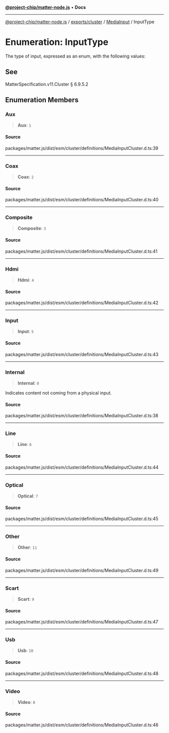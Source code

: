 [**@project-chip/matter-node.js**](../../../../../README.md) • **Docs**

***

[@project-chip/matter-node.js](../../../../../modules.md) / [exports/cluster](../../../README.md) / [MediaInput](../README.md) / InputType

# Enumeration: InputType

The type of input, expressed as an enum, with the following values:

## See

MatterSpecification.v11.Cluster § 6.9.5.2

## Enumeration Members

### Aux

> **Aux**: `1`

#### Source

packages/matter.js/dist/esm/cluster/definitions/MediaInputCluster.d.ts:39

***

### Coax

> **Coax**: `2`

#### Source

packages/matter.js/dist/esm/cluster/definitions/MediaInputCluster.d.ts:40

***

### Composite

> **Composite**: `3`

#### Source

packages/matter.js/dist/esm/cluster/definitions/MediaInputCluster.d.ts:41

***

### Hdmi

> **Hdmi**: `4`

#### Source

packages/matter.js/dist/esm/cluster/definitions/MediaInputCluster.d.ts:42

***

### Input

> **Input**: `5`

#### Source

packages/matter.js/dist/esm/cluster/definitions/MediaInputCluster.d.ts:43

***

### Internal

> **Internal**: `0`

Indicates content not coming from a physical input.

#### Source

packages/matter.js/dist/esm/cluster/definitions/MediaInputCluster.d.ts:38

***

### Line

> **Line**: `6`

#### Source

packages/matter.js/dist/esm/cluster/definitions/MediaInputCluster.d.ts:44

***

### Optical

> **Optical**: `7`

#### Source

packages/matter.js/dist/esm/cluster/definitions/MediaInputCluster.d.ts:45

***

### Other

> **Other**: `11`

#### Source

packages/matter.js/dist/esm/cluster/definitions/MediaInputCluster.d.ts:49

***

### Scart

> **Scart**: `9`

#### Source

packages/matter.js/dist/esm/cluster/definitions/MediaInputCluster.d.ts:47

***

### Usb

> **Usb**: `10`

#### Source

packages/matter.js/dist/esm/cluster/definitions/MediaInputCluster.d.ts:48

***

### Video

> **Video**: `8`

#### Source

packages/matter.js/dist/esm/cluster/definitions/MediaInputCluster.d.ts:46
